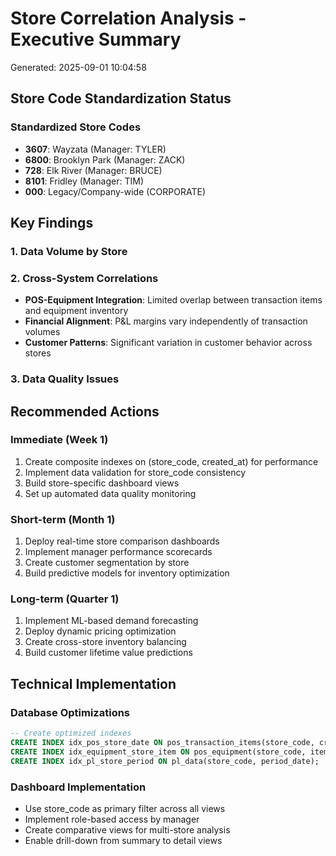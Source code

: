 # Store Correlation Analysis - Executive Summary

Generated: 2025-09-01 10:04:58

## Store Code Standardization Status

### Standardized Store Codes
- **3607**: Wayzata (Manager: TYLER)
- **6800**: Brooklyn Park (Manager: ZACK)
- **728**: Elk River (Manager: BRUCE)
- **8101**: Fridley (Manager: TIM)
- **000**: Legacy/Company-wide (CORPORATE)

## Key Findings

### 1. Data Volume by Store

### 2. Cross-System Correlations
- **POS-Equipment Integration**: Limited overlap between transaction items and equipment inventory
- **Financial Alignment**: P&L margins vary independently of transaction volumes
- **Customer Patterns**: Significant variation in customer behavior across stores

### 3. Data Quality Issues

## Recommended Actions

### Immediate (Week 1)
1. Create composite indexes on (store_code, created_at) for performance
2. Implement data validation for store_code consistency
3. Build store-specific dashboard views
4. Set up automated data quality monitoring

### Short-term (Month 1)
1. Deploy real-time store comparison dashboards
2. Implement manager performance scorecards
3. Create customer segmentation by store
4. Build predictive models for inventory optimization

### Long-term (Quarter 1)
1. Implement ML-based demand forecasting
2. Deploy dynamic pricing optimization
3. Create cross-store inventory balancing
4. Build customer lifetime value predictions

## Technical Implementation

### Database Optimizations
```sql
-- Create optimized indexes
CREATE INDEX idx_pos_store_date ON pos_transaction_items(store_code, created_at);
CREATE INDEX idx_equipment_store_item ON pos_equipment(store_code, item_code);
CREATE INDEX idx_pl_store_period ON pl_data(store_code, period_date);
```

### Dashboard Implementation
- Use store_code as primary filter across all views
- Implement role-based access by manager
- Create comparative views for multi-store analysis
- Enable drill-down from summary to detail views
